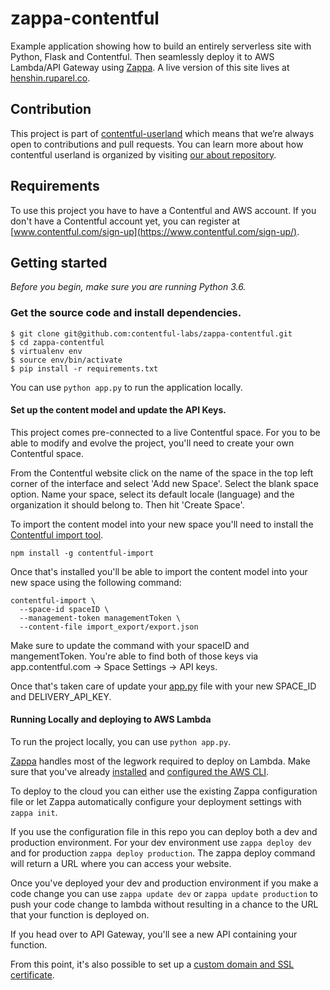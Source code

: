 # zappa-contentful

Example application showing how to build an entirely serverless site with Python, Flask and Contentful. Then seamlessly deploy it to AWS Lambda/API Gateway using [Zappa](https://github.com/Miserlou/Zappa). A live version of this site lives at [henshin.ruparel.co](https://henshin.ruparel.co/).

## Contribution

This project is part of [contentful-userland](https://github.com/contentful-userland) which means that we’re always open to contributions and pull requests. You can learn more about how contentful userland is organized by visiting [our about repository](https://github.com/contentful-userland/about).

## Requirements

To use this project you have to have a Contentful and AWS account. If you don't have a Contentful account yet, you can register at [www.contentful.com/sign-up](https://www.contentful.com/sign-up/).

## Getting started

*Before you begin, make sure you are running Python 3.6.* 

### Get the source code and install dependencies.

```
$ git clone git@github.com:contentful-labs/zappa-contentful.git
$ cd zappa-contentful
$ virtualenv env
$ source env/bin/activate
$ pip install -r requirements.txt
```
You can use `python app.py` to run the application locally.

#### Set up the content model and update the API Keys.

This project comes pre-connected to a live Contentful space. For you to be able to modify and evolve the project, you'll need to create your own Contentful space.

From the Contentful website click on the name of the space in the top left corner of the interface and select 'Add new Space'. Select the blank space option. Name your space, select its default locale (language) and the organization it should belong to. Then hit 'Create Space'.

To import the content model into your new space you'll need to install the [Contentful import tool](https://github.com/contentful/contentful-import).

```
npm install -g contentful-import
```

Once that's installed you'll be able to import the content model into your new space using the following command:

```
contentful-import \
  --space-id spaceID \
  --management-token managementToken \
  --content-file import_export/export.json
  ```

Make sure to update the command with your spaceID and mangementToken. You're able to find both of those keys via app.contentful.com -> Space Settings -> API keys.

Once that's taken care of update your [app.py](https://github.com/contentful-labs/zappa-contentful/blob/master/app.py#L5-L6) file with your new SPACE_ID and DELIVERY_API_KEY.

#### Running Locally and deploying to AWS Lambda

To run the project locally, you can use `python app.py`.

[Zappa](https://github.com/Miserlou/Zappa) handles most of the legwork required to deploy on Lambda. Make sure that you've already [installed](https://docs.aws.amazon.com/cli/latest/userguide/installing.html) and [configured the AWS CLI](https://docs.aws.amazon.com/cli/latest/userguide/cli-chap-getting-started.html#cli-quick-configuration).

To deploy to the cloud you can either use the existing Zappa configuration file or let Zappa automatically configure your deployment settings with `zappa init`.

If you use the configuration file in this repo you can deploy both a dev and production environment. For your dev environment use `zappa deploy dev` and for production `zappa deploy production`. The zappa deploy command will return a URL where you can access your website.

Once you've deployed your dev and production environment if you make a code change you can use `zappa update dev` or `zappa update production` to push your code change to lambda without resulting in a chance to the URL that your function is deployed on.

If you head over to API Gateway, you'll see a new API containing your function.

From this point, it's also possible to set up a [custom domain and SSL certificate](https://docs.aws.amazon.com/apigateway/latest/developerguide/how-to-custom-domains.html).
